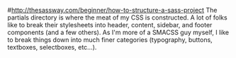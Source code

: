 #http://thesassway.com/beginner/how-to-structure-a-sass-project
The partials directory is where the meat of my CSS is constructed. A lot of folks like to break their stylesheets into header, content, sidebar, and footer components (and a few others). As I'm more of a SMACSS guy myself, I like to break things down into much finer categories (typography, buttons, textboxes, selectboxes, etc…).
